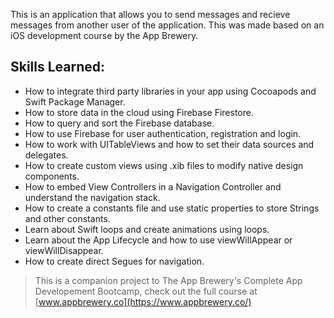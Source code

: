 This is an application that allows you to send messages and recieve messages from another user of the application. This was made based on an iOS development course by the App Brewery. 

## Skills Learned: 

* How to integrate third party libraries in your app using Cocoapods and Swift Package Manager.
* How to store data in the cloud using Firebase Firestore.
* How to query and sort the Firebase database.
* How to use Firebase for user authentication, registration and login.
* How to work with UITableViews and how to set their data sources and delegates.
* How to create custom views using .xib files to modify native design components.
* How to embed View Controllers in a Navigation Controller and understand the navigation stack.
* How to create a constants file and use static properties to store Strings and other constants.
* Learn about Swift loops and create animations using loops.
* Learn about the App Lifecycle and how to use viewWillAppear or viewWillDisappear.
* How to create direct Segues for navigation.




>This is a companion project to The App Brewery's Complete App Developement Bootcamp, check out the full course at [www.appbrewery.co](https://www.appbrewery.co/)



